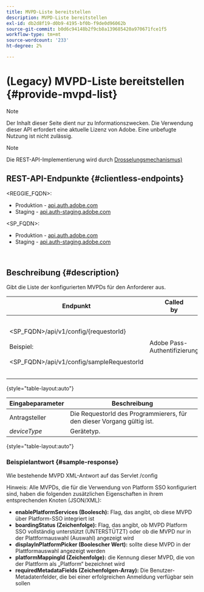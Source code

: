 ```yaml
---
title: MVPD-Liste bereitstellen
description: MVPD-Liste bereitstellen
exl-id: db2d8f19-d0b9-4195-bf0b-f9de0d96062b
source-git-commit: b0d6c94148b2f9cb8a139685420a970671fce1f5
workflow-type: tm+mt
source-wordcount: '233'
ht-degree: 2%

---
```


# (Legacy) MVPD-Liste bereitstellen {#provide-mvpd-list}

>[!NOTE]
>
>Der Inhalt dieser Seite dient nur zu Informationszwecken. Die Verwendung dieser API erfordert eine aktuelle Lizenz von Adobe. Eine unbefugte Nutzung ist nicht zulässig.

>[!NOTE]
>
> Die REST-API-Implementierung wird durch [Drosselungsmechanismus) ](/help/authentication/integration-guide-programmers/throttling-mechanism.md)

## REST-API-Endpunkte {#clientless-endpoints}

&lt;REGGIE_FQDN>:

* Produktion - [api.auth.adobe.com](http://api.auth.adobe.com/)
* Staging - [api.auth-staging.adobe.com](http://api.auth-staging.adobe.com/)

&lt;SP_FQDN>:

* Produktion - [api.auth.adobe.com](http://api.auth.adobe.com/)
* Staging - [api.auth-staging.adobe.com](http://api.auth-staging.adobe.com/)

</br>

## Beschreibung {#description}

Gibt die Liste der konfigurierten MVPDs für den Anforderer aus.

| Endpunkt | Called </br>by | Eingabe   </br>Parameter | HTTP </br>Methode | Antwort | HTTP </br>Antwort |
| --- | --- | --- | --- | --- | --- |
| &lt;SP_FQDN>/api/v1/config/{requestorId}</br></br>Beispiel:</br></br>&lt;SP_FQDN>/api/v1/config/sampleRequestorId | Adobe Pass-Authentifizierung | 1. Antragsteller</br>    (Pfadkomponente)</br>_2.  deviceType (veraltet)_ | GET | XML oder JSON mit einer Liste von MVPDs. | 200 |

{style="table-layout:auto"}


| Eingabeparameter | Beschreibung |
| --------------- | ------------------------------------------------------------- |
| Antragsteller | Die RequestorId des Programmierers, für den dieser Vorgang gültig ist. |
| *deviceType* | Gerätetyp. |

{style="table-layout:auto"}

### Beispielantwort {#sample-response}

Wie bestehende MVPD XML-Antwort auf das Servlet /config

Hinweis: Alle MVPDs, die für die Verwendung von Platform SSO konfiguriert sind, haben die folgenden zusätzlichen Eigenschaften in ihrem entsprechenden Knoten (JSON/XML):

* **enablePlatformServices (Boolesch):** Flag, das angibt, ob diese MVPD über Platform-SSO integriert ist
* **boardingStatus (Zeichenfolge):** Flag, das angibt, ob MVPD Platform SSO vollständig unterstützt (UNTERSTÜTZT) oder ob die MVPD nur in der Plattformauswahl (Auswahl) angezeigt wird
* **displayInPlatformPicker (Boolescher Wert):** sollte diese MVPD in der Plattformauswahl angezeigt werden
* **platformMappingId (Zeichenfolge):** die Kennung dieser MVPD, die von der Plattform als „Platform“ bezeichnet wird
* **requiredMetadataFields (Zeichenfolgen-Array):** Die Benutzer-Metadatenfelder, die bei einer erfolgreichen Anmeldung verfügbar sein sollen
